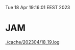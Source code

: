 Tue 18 Apr 19:16:01 EEST 2023
# JAM
<a href='./cache/202304/18_19.log'>./cache/202304/18_19.log</a>

